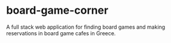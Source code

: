 # board-game-corner
A full stack web application for finding board games and making reservations in board game cafes in Greece.
